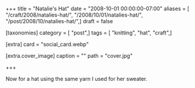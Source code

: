+++
title = "Natalie's Hat"
date = "2008-10-01 00:00:00-07:00"
aliases = [ "/craft/2008/natalies-hat/", "/2008/10/01/natalies-hat/", "/post/2008/10/natalies-hat/",]
draft = false

[taxonomies]
category = [ "post",]
tags = [ "knitting", "hat", "craft",]

[extra]
card = "social_card.webp"

[extra.cover_image]
caption = ""
path = "cover.jpg"

+++

Now for a hat using the same yarn I used for her sweater.